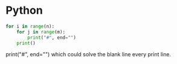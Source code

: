Python
=====
```python
for i in range(n):
    for j in range(m):
        print("#", end="")
    print()
```
print("#", end="")
which could solve the blank line every print line.
